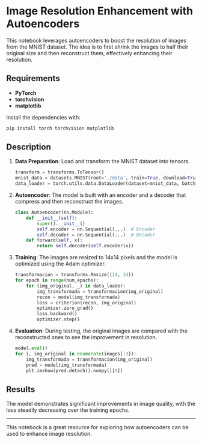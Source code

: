 # Image Resolution Enhancement with Autoencoders

This notebook leverages autoencoders to boost the resolution of images from the MNIST dataset. The idea is to first shrink the images to half their original size and then reconstruct them, effectively enhancing their resolution.

## Requirements

- **PyTorch**
- **torchvision**
- **matplotlib**

Install the dependencies with:

```bash
pip install torch torchvision matplotlib
```

## Description

1. **Data Preparation**: Load and transform the MNIST dataset into tensors.

   ```python
   transform = transforms.ToTensor()
   mnist_data = datasets.MNIST(root='./data', train=True, download=True, transform=transform)
   data_loader = torch.utils.data.DataLoader(dataset=mnist_data, batch_size=64, shuffle=True)
   ```

2. **Autoencoder**: The model is built with an encoder and a decoder that compress and then reconstruct the images.

   ```python
   class Autoencoder(nn.Module):
       def __init__(self):
           super().__init__()
           self.encoder = nn.Sequential(...)  # Encoder
           self.decoder = nn.Sequential(...)  # Decoder
       def forward(self, x):
           return self.decoder(self.encoder(x))
   ```

3. **Training**: The images are resized to 14x14 pixels and the model is optimized using the Adam optimizer.

   ```python
   transformacion = transforms.Resize((14, 14))
   for epoch in range(num_epochs):
       for (img_original, _) in data_loader:
           img_transformada = transformacion(img_original)
           recon = model(img_transformada)
           loss = criterion(recon, img_original)
           optimizer.zero_grad()
           loss.backward()
           optimizer.step()
   ```

4. **Evaluation**: During testing, the original images are compared with the reconstructed ones to see the improvement in resolution.

   ```python
   model.eval()
   for i, img_original in enumerate(images[:3]):
       img_transformada = transformacion(img_original)
       pred = model(img_transformada)
       plt.imshow(pred.detach().numpy()[0])
   ```

## Results

The model demonstrates significant improvements in image quality, with the loss steadily decreasing over the training epochs.

---

This notebook is a great resource for exploring how autoencoders can be used to enhance image resolution.
